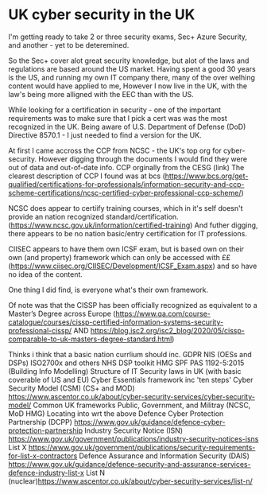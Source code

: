 # UK cyber security in the UK

I'm getting ready to take 2 or three security exams, Sec+ Azure Security, and another - yet to be deteremined.

So the Sec+ cover alot great security knowledge, but alot of the laws and regulations are based around the US market.
Having spent a good 30 years is the US, and running my own IT company there, many of the over welhing content would have applied to me,
However I now live in the UK, with the law's being more alligned with the EEC than with the US. 

While looking for a certification in security - one of the important requirements was to make sure that I pick a cert was was the most recognized in the UK. Being  aware of  U.S. Department of Defense (DoD) Directive 8570.1 - I just needed to find a version for the UK.


At first I came accross the CCP from NCSC - the UK's top org for cyber-security.
However digging through the documents I would find they were out of data and out-of-date info.
CCP orginally from the CESG (link)
The clearest description of CCP I found was at bcs (https://www.bcs.org/get-qualified/certifications-for-professionals/information-security-and-ccp-scheme-certifications/ncsc-certified-cyber-professional-ccp-scheme/)

NCSC does appear to certiify training courses, which in it's self doesn't provide an nation recognized standard/certification. (https://www.ncsc.gov.uk/information/certified-training)
And futher digging, there appears to be no nation basic/entry certification for IT professions.

CIISEC appears to have them own ICSF exam, but is based own on their own (and property) framework which can only be accessed with ££
(https://www.ciisec.org/CIISEC/Development/ICSF_Exam.aspx) and so have no idea of the content.

One thing I did find, is everyone what's their own framework. 



Of note was that the CISSP has been officially recognized as equivalent to a Master’s Degree across Europe (https://www.qa.com/course-catalogue/courses/cissp-certified-information-systems-security-professional-cissp/    AND https://blog.isc2.org/isc2_blog/2020/05/cissp-comparable-to-uk-masters-degree-standard.html)

Thinks i think that a basic nation currlium should inc.
GDPR
NIS (OESs and DSPs)
ISO2700x and others
NHS DSP toolkit
HMG SPF
 PAS 1192-5:2015 (Building Info Modelling)
Structure of IT Security laws in UK (with basic coverable of US and EU)
Cyber Essentials framework inc 'ten steps'
Cyber Security Model (CSM) (CS+ and MOD) https://www.ascentor.co.uk/about/cyber-security-services/cyber-security-model/
Common UK frameworks
Public, Government, and Militray (NCSC, MoD HMG)
Locating into wrt the above
Defence Cyber Protection Partnership (DCPP) https://www.gov.uk/guidance/defence-cyber-protection-partnership
Industry Security Notice (ISN)  https://www.gov.uk/government/publications/industry-security-notices-isns
List X https://www.gov.uk/government/publications/security-requirements-for-list-x-contractors
Defence Assurance and Information Security (DAIS) https://www.gov.uk/guidance/defence-security-and-assurance-services-defence-industry-list-x
List N (nuclear)https://www.ascentor.co.uk/about/cyber-security-services/list-n/

 
